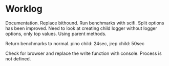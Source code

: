 # Worklog

Documentation.
Replace bithound.
Run benchmarks with scifi.
Split options has been improved. Need to look at creating child logger without logger options, only top values. Using parent methods.

Return benchmarks to normal.
pino child: 24sec, jrep child: 50sec

Check for browser and replace the write function with console. Process is not defined.
